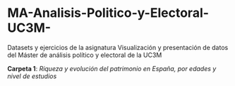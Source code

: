# MA-Analisis-Politico-y-Electoral-UC3M-
Datasets y ejercicios de la asignatura Visualización y presentación de datos del Máster de análisis político y electoral de la UC3M

**Carpeta 1**: *Riqueza y evolución del patrimonio en España, por edades y nivel de estudios*

